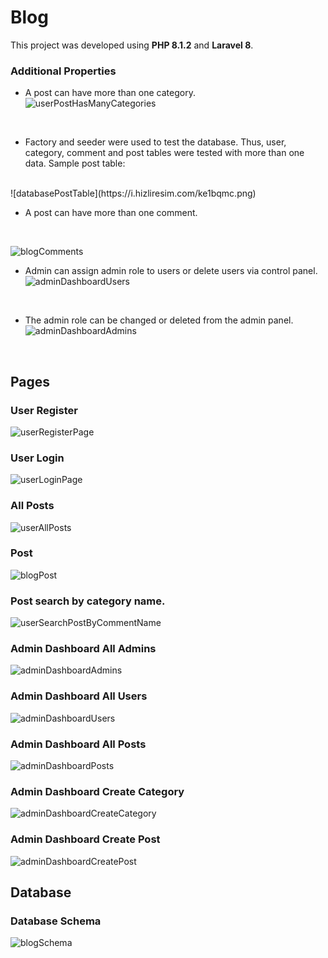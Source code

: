 # Blog
This project was developed using **PHP 8.1.2** and **Laravel 8**.

### Additional Properties

 - A post can have more than one category.
 <br />![userPostHasManyCategories](https://i.hizliresim.com/2liuc4l.png)
<br />

- Factory and seeder were used to test the database. Thus, user, category, comment and post tables were tested with more than one data. Sample post table:
<br />
![databasePostTable](https://i.hizliresim.com/ke1bqmc.png)
 <br />

 - A post can have more than one comment.
 <br />

![blogComments](https://i.hizliresim.com/o1n2jkn.png)
<br />
 -   Admin can assign admin role to users or delete users via control panel.
 <br />![adminDashboardUsers](https://i.hizliresim.com/a0q8svo.png)
 <br />
 
 - The admin role can be changed or deleted from the admin panel.
 <br />![adminDashboardAdmins](https://i.hizliresim.com/doepc57.png)
 <br />


## Pages
### User Register
![userRegisterPage](https://i.hizliresim.com/cg8vkvn.png)
### User Login
![userLoginPage](https://i.hizliresim.com/7ccr63m.png)

### All Posts
![userAllPosts](https://i.hizliresim.com/l8u4jrr.png)

### Post
![blogPost](https://i.hizliresim.com/o1n2jkn.png)

### Post search by category name.
![userSearchPostByCommentName](https://i.hizliresim.com/bumcbh8.png)

### Admin Dashboard All Admins
![adminDashboardAdmins](https://i.hizliresim.com/doepc57.png)

### Admin Dashboard All Users
![adminDashboardUsers](https://i.hizliresim.com/a0q8svo.png)

### Admin Dashboard All Posts
![adminDashboardPosts](https://i.hizliresim.com/fn96p4x.png)

### Admin Dashboard Create Category
![adminDashboardCreateCategory](https://i.hizliresim.com/nneyuqa.png)

### Admin Dashboard Create Post
![adminDashboardCreatePost](https://i.hizliresim.com/3r6sqzi.png)

## Database

### Database Schema
![blogSchema](https://i.hizliresim.com/jmy22rn.png)
